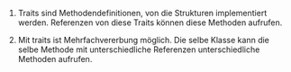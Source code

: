 1. Traits sind Methodendefinitionen, von die Strukturen implementiert werden. 
Referenzen von diese Traits können diese Methoden aufrufen.

2. Mit traits ist Mehrfachvererbung möglich.
Die selbe Klasse kann die selbe Methode mit
unterschiedliche Referenzen unterschiedliche
Methoden aufrufen.